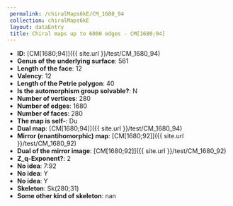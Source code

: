 ```yaml
--- 
 permalink: /chiralMaps6kE/CM_1680_94 
 collection: chiralMaps6kE
 layout: dataEntry
 title: Chiral maps up to 6000 edges - CM[1680;94]
---
```


- **ID**: [CM[1680;94]]({{ site.url }}/test/CM_1680_94)
- **Genus of the underlying surface**: 561
- **Length of the face**: 12
- **Valency**: 12
- **Length of the Petrie polygon**: 40
- **Is the automorphism group solvable?**: N
- **Number of vertices**: 280
- **Number of edges**: 1680
- **Number of faces**: 280
- **The map is self-**: Du
- **Dual map**: [CM[1680;94]]({{ site.url }}/test/CM_1680_94)
- **Mirror (enantihomorphic) map**: [CM[1680;92]]({{ site.url }}/test/CM_1680_92)
- **Dual of the mirror image**: [CM[1680;92]]({{ site.url }}/test/CM_1680_92)
- **Z_q-Exponent?**: 2
- **No idea**:  7:92
- **No idea**: Y
- **No idea**: Y
- **Skeleton**: Sk(280;31)
- **Some other kind of skeleton**: nan
